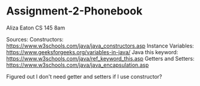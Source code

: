 # Assignment-2-Phonebook
Aliza Eaton
CS 145 8am

Sources:
Constructors: https://www.w3schools.com/java/java_constructors.asp
Instance Variables: https://www.geeksforgeeks.org/variables-in-java/
Java this keyword: https://www.w3schools.com/java/ref_keyword_this.asp
Getters and Setters: https://www.w3schools.com/java/java_encapsulation.asp 

Figured out I don't need getter and setters if I use constructor?